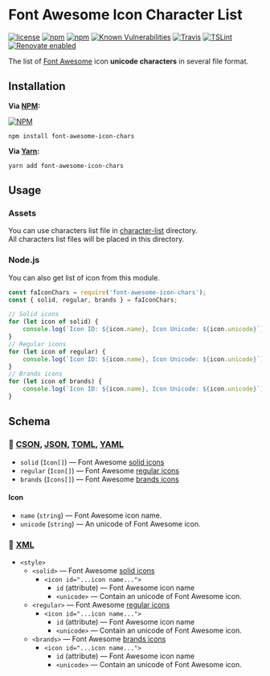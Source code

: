 # Font Awesome Icon Character List
[![license](https://img.shields.io/github/license/gluons/Font-Awesome-Icon-Chars.svg?style=flat-square)](./LICENSE)
[![npm](https://img.shields.io/npm/v/font-awesome-icon-chars.svg?style=flat-square)](https://www.npmjs.com/package/font-awesome-icon-chars)
[![npm](https://img.shields.io/npm/dt/font-awesome-icon-chars.svg?style=flat-square)](https://www.npmjs.com/package/font-awesome-icon-chars)
[![Known Vulnerabilities](https://snyk.io/test/github/gluons/font-awesome-icon-chars/badge.svg?style=flat-square)](https://snyk.io/test/github/gluons/font-awesome-icon-chars)
[![Travis](https://img.shields.io/travis/gluons/Font-Awesome-Icon-Chars.svg?style=flat-square)](https://travis-ci.org/gluons/Font-Awesome-Icon-Chars)
[![TSLint](https://img.shields.io/badge/TSLint-gluons-15757B.svg?style=flat-square)](https://github.com/gluons/tslint-config-gluons)
[![Renovate enabled](https://img.shields.io/badge/renovate-enabled-brightgreen.svg?style=flat-square)](https://renovateapp.com/)

The list of [Font Awesome](https://fontawesome.com/) icon **unicode characters** in several file format.


## Installation

**Via [NPM](https://www.npmjs.com/):**

[![NPM](https://nodei.co/npm/font-awesome-icon-chars.png?downloads=true&downloadRank=true&stars=true)](https://www.npmjs.com/package/font-awesome-icon-chars)

```
npm install font-awesome-icon-chars
```

**Via [Yarn](https://yarnpkg.com/):**

```
yarn add font-awesome-icon-chars
```

## Usage

### Assets

You can use characters list file in [character-list](./character-list) directory.  
All characters list files will be placed in this directory.

### Node.js

You can also get list of icon from this module.

```javascript
const faIconChars = require('font-awesome-icon-chars');
const { solid, regular, brands } = faIconChars;

// Solid icons
for (let icon of solid) {
	console.log(`Icon ID: ${icon.name}, Icon Unicode: ${icon.unicode}`);
}
// Regular icons
for (let icon of regular) {
	console.log(`Icon ID: ${icon.name}, Icon Unicode: ${icon.unicode}`);
}
// Brands icons
for (let icon of brands) {
	console.log(`Icon ID: ${icon.name}, Icon Unicode: ${icon.unicode}`);
}
```

## Schema

### 📜 [CSON](https://github.com/bevry/cson), [JSON](https://www.json.org/), [TOML](https://github.com/toml-lang/toml), [YAML](http://yaml.org/)

- `solid` (`Icon[]`) — Font Awesome [solid icons](https://fontawesome.com/icons?d=gallery&s=solid&m=free)
- `regular` (`Icon[]`) — Font Awesome [regular icons](https://fontawesome.com/icons?d=gallery&s=regular&m=free)
- `brands` (`Icons[]`) — Font Awesome [brands icons](https://fontawesome.com/icons?d=gallery&s=brands&m=free)

#### Icon

- `name` (`string`) — Font Awesome icon name.
- `unicode` (`string`) — An unicode of Font Awesome icon.

### 📜 [XML](https://www.w3.org/XML/)

- `<style>`
  - `<solid>` — Font Awesome [solid icons](https://fontawesome.com/icons?d=gallery&s=solid&m=free)
    - `<icon id="...icon name...">`
      - `id` (attribute) — Font Awesome icon name  
      - `<unicode>` — Contain an unicode of Font Awesome icon.
  - `<regular>` — Font Awesome [regular icons](https://fontawesome.com/icons?d=gallery&s=regular&m=free)
    - `<icon id="...icon name...">`
      - `id` (attribute) — Font Awesome icon name  
      - `<unicode>` — Contain an unicode of Font Awesome icon.
  - `<brands>` — Font Awesome [brands icons](https://fontawesome.com/icons?d=gallery&s=brands&m=free)
    - `<icon id="...icon name...">`
      - `id` (attribute) — Font Awesome icon name  
      - `<unicode>` — Contain an unicode of Font Awesome icon.
